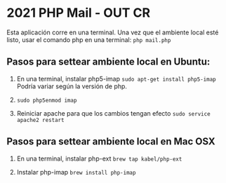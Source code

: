 # 2021 PHP Mail - OUT CR

Esta aplicación corre en una terminal.
Una vez que el ambiente local esté listo, usar el comando php en una terminal:
```php mail.php```

## Pasos para settear ambiente local en Ubuntu:

1. En una terminal, instalar php5-imap ```sudo apt-get install php5-imap```
Podría variar según la versión de php.

2. ```sudo php5enmod imap```

3. Reiniciar apache para que los cambios tengan efecto ```sudo service apache2 restart```


## Pasos para settear ambiente local en Mac OSX
1. En una terminal, instalar php-ext  ```brew tap kabel/php-ext```

2. Instalar php-imap ```brew install php-imap```
